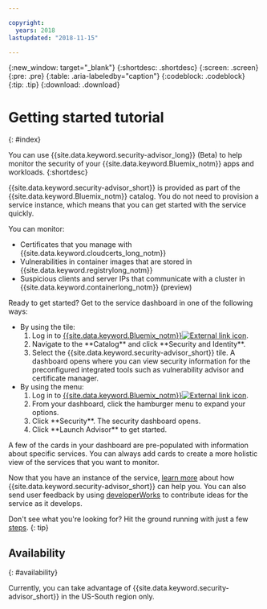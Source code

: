 ```yaml
---

copyright:
  years: 2018
lastupdated: "2018-11-15"

---
```


{:new_window: target="_blank"}
{:shortdesc: .shortdesc}
{:screen: .screen}
{:pre: .pre}
{:table: .aria-labeledby="caption"}
{:codeblock: .codeblock}
{:tip: .tip}
{:download: .download}

# Getting started tutorial
{: #index}

You can use {{site.data.keyword.security-advisor_long}} (Beta) to help monitor the security of your {{site.data.keyword.Bluemix_notm}} apps and workloads.
{:shortdesc}

{{site.data.keyword.security-advisor_short}} is provided as part of the {{site.data.keyword.Bluemix_notm}} catalog. You do not need to provision a service instance, which means that you can get started with the service quickly.

You can monitor:

- Certificates that you manage with {{site.data.keyword.cloudcerts_long_notm}}
- Vulnerabilities in container images that are stored in {{site.data.keyword.registrylong_notm}}
- Suspicious clients and server IPs that communicate with a cluster in {{site.data.keyword.containerlong_notm}} (preview)

Ready to get started? Get to the service dashboard in one of the following ways:

<ul>
  <li>By using the tile:
    <ol>
      <li>Log in to <a href="https://console.bluemix.net" target="_blank">{{site.data.keyword.Bluemix_notm}}<img src="../../icons/launch-glyph.svg" alt="External link icon"></a>.</li>
      <li>Navigate to the **Catalog** and click **Security and Identity**.</li>
      <li>Select the {{site.data.keyword.security-advisor_short}} tile. A dashboard opens where you can view security information for the preconfigured integrated tools such as vulnerability advisor and certificate manager.</li>
    </ol>
  </li>
  <li>By using the menu:
    <ol>
      <li>Log in to <a href="https://console.bluemix.net" target="_blank">{{site.data.keyword.Bluemix_notm}}<img src="../../icons/launch-glyph.svg" alt="External link icon"></a>.</li>
      <li>From your dashboard, click the hamburger menu to expand your options.</li>
      <li>Click **Security**. The security dashboard opens.</li>
      <li>Click **Launch Advisor** to get started.</li>
    </ol>
  </li>
</ul>

A few of the cards in your dashboard are pre-populated with information about specific services. You can always add cards to create a more holistic view of the services that you want to monitor.

Now that you have an instance of the service, [learn more](about.html) about how {{site.data.keyword.security-advisor_short}} can help you. You can also send user feedback by using [developerWorks](ts_index.html) to contribute ideas for the service as it develops.

Don't see what you're looking for? Hit the ground running with just a few [steps](setup.html).
{: tip}

## Availability
{: #availability}

Currently, you can take advantage of {{site.data.keyword.security-advisor_short}} in the US-South region only.
